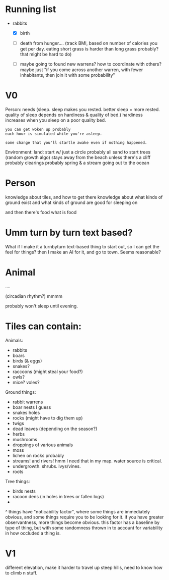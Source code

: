 # Running list

- rabbits
    - [x] birth
    - [ ] death from hunger.... (track BMI, based on number of calories you get per day. eating short grass is harder than long grass probably? that might be hard to do)
    - [ ] maybe going to found new warrens? how to coordinate with others? maybe just "if you come across another warren, with fewer inhabitants, then join it with some probability"






# V0

Person:
    needs
    (sleep. sleep makes you rested. better sleep = more rested. quality of sleep depends on hardiness & quality of bed.)
    hardiness increases when you sleep on a poor quality bed.

    you can get woken up probably
    each hour is simulated while you're asleep.

    some change that you'll startle awake even if nothing happened.

Environment:
    land: start w/ just a circle probably
        all sand to start
    trees (random growth algo)
        stays away from the beach unless there's a cliff probably
    clearings probably
    spring & a stream going out to the ocean


# Person

knowledge about tiles, and how to get there
knowledge about what kinds of ground exist
and what kinds of ground are good for sleeping on

and then there's food
what is food

# Umm turn by turn text based?
What if I make it a turnbyturn text-based thing to start out, so I can get the feel for things?
then I make an AI for it, and go to town. Seems reasonable?

# Animal

....

(circadian rhythm?)
mmmm

probably won't sleep until evening.


# Tiles can contain:

Animals:
- rabbits
- boars
- birds (& eggs)
- snakes?
- raccoons (might steal your food?)
- owls?
- mice? voles?

Ground things:
- rabbit warrens
- boar nests I guess
- snakes holes
- rocks (might have to dig them up)
- twigs
- dead leaves (depending on the season?)
- herbs
- mushrooms
- droppings of various animals
- moss
- lichen on rocks probably
- streams! and rivers! hmm I need that in my map. water source is critical.
- undergrowth. shrubs. ivys/vines.
- roots

Tree things:
- birds nests
- racoon dens (in holes in trees or fallen logs)
- 

^ things have "noticability factor", where some things are immediately obvious,
and some things require you to be looking for it.
if you have greater observantness, more things become obvious.
this factor has a baseline by type of thing, but with some randomness thrown in to account for variability in how occluded a thing is.



# V1
different elevation, make it harder to travel up steep hills, need to know how to climb n stuff.